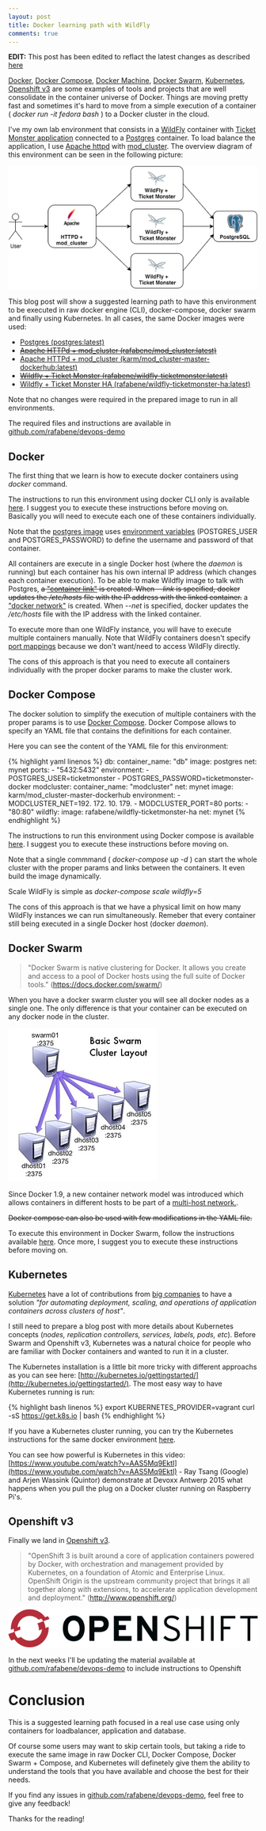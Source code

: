 ```yaml
---
layout: post
title: Docker learning path with WildFly
comments: true
---
```


**EDIT:** This post has been edited to reflact the latest changes as described [here](/2016/01/09/docker-images-openshift-network/)

[Docker](https://docs.docker.com/engine/userguide/), [Docker Compose](https://docs.docker.com/compose/), [Docker Machine](https://docs.docker.com/machine/), [Docker Swarm](https://docs.docker.com/swarm/), [Kubernetes](http://kubernetes.io/), [Openshift v3](http://www.openshift.org/) are some examples of tools and projects that are well consolidate in the container universe of Docker. Things are moving pretty fast and sometimes it's hard to move from a simple execution of a container ( *docker run -it fedora bash* ) to a Docker cluster in the cloud.

I've my own lab environment that consists in a [WildFly](http://www.wildfly.org/) container with [Ticket Monster application](http://www.jboss.org/ticket-monster/) connected to a [Postgres](http://www.postgresql.org/) container. To load balance the application, I use [Apache httpd](https://httpd.apache.org/) with [mod_cluster](http://mod-cluster.jboss.org/). The overview diagram of this environment can be seen in the following picture:

![](/images/docker_mod_cluster.png)

This blog post will show a suggested learning path to have this environment to be executed in raw docker engine (CLI), docker-compose, docker swarm and finally using Kubernetes. In all cases, the same Docker images were used:

- [Postgres (postgres:latest)](https://hub.docker.com/_/postgres/)
- ~~[Apache HTTPd + mod_cluster (rafabene/mod_cluster:latest)](https://hub.docker.com/r/rafabene/mod_cluster/)~~
- [Apache HTTPd + mod_cluster (karm/mod_cluster-master-dockerhub:latest)](https://hub.docker.com/r/karm/mod_cluster-master-dockerhub/)
- ~~[Wildfly + Ticket Monster (rafabene/wildfly-ticketmonster:latest)](https://hub.docker.com/r/rafabene/wildfly-ticketmonster/)~~
- [Wildfly + Ticket Monster HA (rafabene/wildfly-ticketmonster-ha:latest)](https://hub.docker.com/r/rafabene/wildfly-ticketmonster-ha/)

Note that no changes were required in the prepared image to run in all environments.

The required files and instructions are available in [github.com/rafabene/devops-demo](https://github.com/rafabene/devops-demo)

## Docker 

The first thing that we learn is how to execute docker containers using *docker* command. 

The instructions to run this environment using docker CLI only is available  [here](https://github.com/rafabene/devops-demo/blob/master/Dockerfiles/ticketmonster-ha/Readme.md). I suggest you to execute these instructions before moving on. Basically you will need to execute each one of these containers individually.

Note that the [postgres image](https://hub.docker.com/_/postgres/) uses [environment variables](https://docs.docker.com/engine/reference/run/#env-environment-variables) (POSTGRES_USER and POSTGRES_PASSWORD) to define the username and password of that container. 

All containers are execute in a single Docker host (where the *daemon* is running) but each container has his own internal IP address (which changes each container execution). To be able to make Wildfly image to talk with Postgres, ~~a ["container link"](https://docs.docker.com/engine/userguide/networking/default_network/dockerlinks/#connect-with-the-linking-system) is created. When *--link* is specified, docker updates the */etc/hosts* file with the IP address with the linked container.~~ a ["docker  network"](https://docs.docker.com/engine/userguide/networking/) is created. When *--net* is specified, docker updates the */etc/hosts* file with the IP address with the linked container.

To execute more than one WildFly instance, you will have to execute multiple containers manually. Note that WildFly containers doesn't specify [port mappings](https://docs.docker.com/engine/reference/run/#expose-incoming-ports) because we don't want/need to access WildFly directly.

The cons of this approach is that you need to execute all containers individually with the proper docker params to make the cluster work. 

## Docker Compose

The docker solution to simplify the execution of multiple containers with the proper params is to use [Docker Compose](https://docs.docker.com/compose/). Docker Compose allows to specify an YAML file that contains the definitions for each container.

Here you can see the content of the YAML file for this environment:

{% highlight yaml linenos %}
db:
  container_name: "db"
  image: postgres
  net: mynet
  ports:
     - "5432:5432"
  environment:
    - POSTGRES_USER=ticketmonster
    - POSTGRES_PASSWORD=ticketmonster-docker
modcluster:
  container_name: "modcluster"
  net: mynet
  image: karm/mod_cluster-master-dockerhub
  environment:
    - MODCLUSTER_NET=192. 172. 10. 179.
    - MODCLUSTER_PORT=80
  ports:
     - "80:80"
wildfly:
  image: rafabene/wildfly-ticketmonster-ha
  net: mynet
{% endhighlight %}

The instructions to run this environment using Docker compose is available [here](https://github.com/rafabene/devops-demo/blob/master/compose/Readme.md). I suggest you to execute these instructions before moving on.

Note that a single commmand ( *docker-compose up -d* ) can start the whole cluster with the proper params and links between the containers. It even build the image dynamically.

Scale WildFly is simple as *docker-compose scale wildfly=5*

The cons of this approach is that we have a physical limit on how many WildFly instances we can run simultaneously. Remeber that every container still being executed in a single Docker host (docker *daemon*).


## Docker Swarm

> "Docker Swarm is native clustering for Docker. It allows you create and access to a pool of Docker hosts using the full suite of Docker tools." (https://docs.docker.com/swarm/)

When you have a docker swarm cluster you will see all docker nodes as a single one. The only difference is that your container can be executed on any docker node in the cluster. 

![](/images/swarm_cluster.jpg)

Since Docker 1.9, a new container network model was introduced which allows containers in different hosts to be part of a [multi-host network.](https://docs.docker.com/engine/userguide/networking/get-started-overlay/).

~~Docker compose can also be used with few modifications in the YAML file.~~

To execute this environment in Docker Swarm, follow the instructions available [here](https://github.com/rafabene/devops-demo/blob/master/swarm/Readme.md). Once more, I suggest you to execute these instructions before moving on.


## Kubernetes

[Kubernetes](http://kubernetes.io/) have a lot of contributions from [big companies](http://kubernetes.io/community/) to have a solution *"for automating deployment, scaling, and operations of application containers across clusters of host"*.

I still need to prepare a blog post with more details about Kubernetes concepts (*nodes, replication controllers, services, labels, pods, etc*). Before Swarm and Openshift v3, Kubernetes was a natural choice for people who are familiar with Docker containers and wanted to run it in a cluster.

The Kubernetes installation is a little bit more tricky with different approachs as you can see here: [http://kubernetes.io/gettingstarted/](http://kubernetes.io/gettingstarted/). The most easy way to have Kubernetes running is run:

{% highlight bash linenos %}
export KUBERNETES_PROVIDER=vagrant
curl -sS https://get.k8s.io | bash
{% endhighlight  %}

If you have a Kubernetes cluster running, you can try the Kubernetes instructions for the same docker environment [here](https://github.com/rafabene/devops-demo/blob/master/swarm/Readme.md).

You can see how powerful is Kubernetes in this video: [https://www.youtube.com/watch?v=AAS5Mq9EktI](https://www.youtube.com/watch?v=AAS5Mq9EktI) - Ray Tsang (Google) and Arjen Wassink (Quintor) demonstrate at Devoxx Antwerp 2015 what happens when you pull the plug on a Docker cluster running on Raspberry Pi's.


## Openshift v3

Finally we land in [Openshift v3](https://www.openshift.org).

> "OpenShift 3 is built around a core of application containers powered by Docker, with orchestration and management provided by Kubernetes, on a foundation of Atomic and Enterprise Linux. OpenShift Origin is the upstream community project that brings it all together along with extensions, to accelerate application development and deployment." (http://www.openshift.org/)


![](/images/openshift_logo.png)

In the next weeks I'll be updating the material available at [github.com/rafabene/devops-demo](https://github.com/rafabene/devops-demo) to include instructions to Openshift

# Conclusion

This is a suggested learning path focused in a real use case using only containers for loadbalancer, application and database.

Of course some users may want to skip certain tools, but taking a ride to execute the same image in raw Docker CLI, Docker Compose, Docker Swarm + Compose, and Kubernetes will definetely give them the ability to understand the tools that you have available and choose the best for their needs.

If you find any issues in [github.com/rafabene/devops-demo](https://github.com/rafabene/devops-demo), feel free to give any feedback!

Thanks for the reading!
